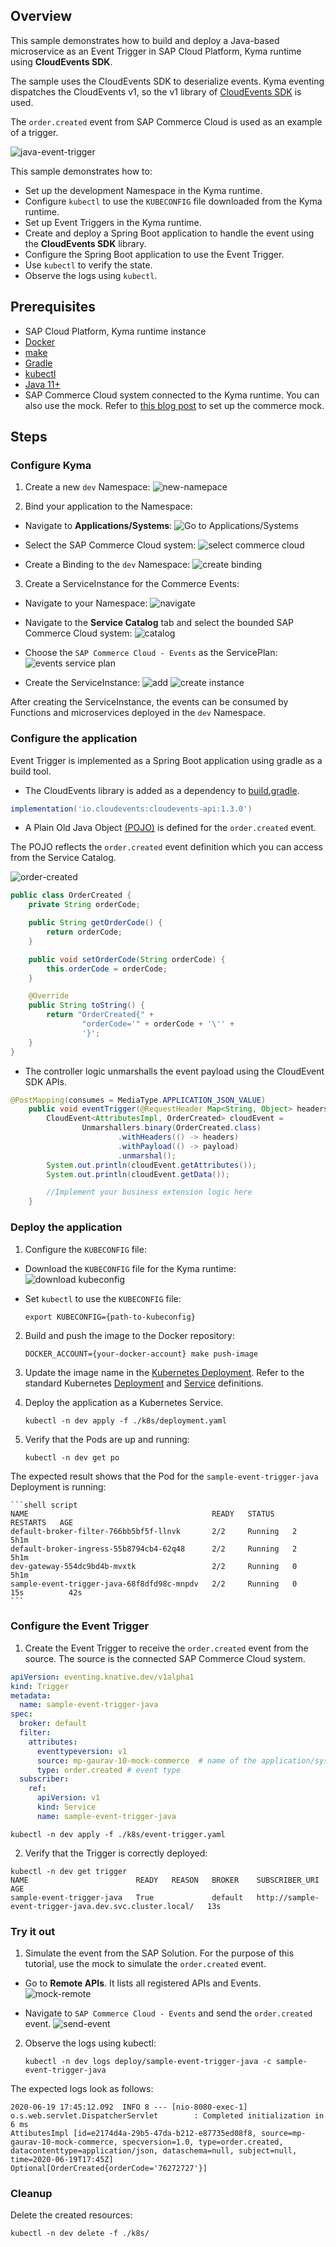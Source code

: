 ## Overview

This sample demonstrates how to build and deploy a Java-based microservice as an Event Trigger in SAP Cloud Platform, Kyma runtime using **CloudEvents SDK**.

The sample uses the CloudEvents SDK to deserialize events. Kyma eventing dispatches the CloudEvents v1, so the v1 library of [CloudEvents SDK](https://github.com/cloudevents/sdk-java/blob/v1.0.0/README.md) is used.

The `order.created` event from SAP Commerce Cloud is used as an example of a trigger.

![java-event-trigger](assets/java-event-trigger.png)

This sample demonstrates how to:

* Set up the development Namespace in the Kyma runtime.
* Configure `kubectl` to use the `KUBECONFIG` file downloaded from the Kyma runtime.
* Set up Event Triggers in the Kyma runtime.
* Create and deploy a Spring Boot application to handle the event using the **CloudEvents SDK** library.
* Configure the Spring Boot application to use the Event Trigger.
* Use `kubectl` to verify the state.
* Observe the logs using `kubectl`.

## Prerequisites

* SAP Cloud Platform, Kyma runtime instance
* [Docker](https://www.docker.com/)
* [make](https://www.gnu.org/software/make/)
* [Gradle](https://gradle.org/)
* [kubectl](https://kubernetes.io/docs/tasks/tools/install-kubectl/)
* [Java 11+](https://openjdk.java.net/projects/jdk/11/)
* SAP Commerce Cloud system connected to the Kyma runtime. You can also use the mock. Refer to [this blog post](https://blogs.sap.com/2020/06/17/sap-cloud-platform-extension-factory-kyma-runtime-mock-applications/) to set up the commerce mock.

## Steps

### Configure Kyma

1. Create a new `dev` Namespace:
![new-namepace](assets/new-namespace.png)

2. Bind your application to the Namespace:

  * Navigate to **Applications/Systems**:
  ![Go to Applications/Systems](assets/go-to-applications.png)

  * Select the SAP Commerce Cloud system:
  ![select commerce cloud](assets/select-commece-application.png)

  * Create a Binding to the `dev` Namespace:
  ![create binding](assets/create-binding.png)

3. Create a ServiceInstance for the Commerce Events:

  * Navigate to your Namespace:
![navigate](assets/navigate-to-ns.png)

  * Navigate to the **Service Catalog** tab and select the bounded SAP Commerce Cloud system:
![catalog](assets/go-to-catalog.png)

  * Choose the `SAP Commerce Cloud - Events` as the ServicePlan:
![events service plan](./assets/choose-commerce-events-plan.png)

  * Create the ServiceInstance:
![add](assets/add-events.png)
![create instance](assets/create-instance.png)

After creating the ServiceInstance, the events can be consumed by Functions and microservices deployed in the `dev` Namespace.

### Configure the application

Event Trigger is implemented as a Spring Boot application using gradle as a build tool.

* The CloudEvents library is added as a dependency to [build.gradle](./build.gradle).

```groovy
implementation('io.cloudevents:cloudevents-api:1.3.0')
```

* A Plain Old Java Object [(POJO)](src/main/java/dev/kyma/samples/trigger/model/OrderCreated.java) is defined for the `order.created` event.

The POJO reflects the `order.created` event definition which you can access from the Service Catalog.

![order-created](assets/order-created.png)

```java
public class OrderCreated {
    private String orderCode;

    public String getOrderCode() {
        return orderCode;
    }

    public void setOrderCode(String orderCode) {
        this.orderCode = orderCode;
    }

    @Override
    public String toString() {
        return "OrderCreated{" +
                "orderCode='" + orderCode + '\'' +
                '}';
    }
}
```

* The controller logic unmarshalls the event payload using the CloudEvent SDK APIs.

```java
@PostMapping(consumes = MediaType.APPLICATION_JSON_VALUE)
    public void eventTrigger(@RequestHeader Map<String, Object> headers, @RequestBody String payload) {
        CloudEvent<AttributesImpl, OrderCreated> cloudEvent =
                Unmarshallers.binary(OrderCreated.class)
                        .withHeaders(() -> headers)
                        .withPayload(() -> payload)
                        .unmarshal();
        System.out.println(cloudEvent.getAttributes());
        System.out.println(cloudEvent.getData());

        //Implement your business extension logic here
    }
```

### Deploy the application

1. Configure the `KUBECONFIG` file:

  * Download the `KUBECONFIG` file for the Kyma runtime:
    ![download kubeconfig](assets/download-kubeconfig.png)

  * Set `kubectl` to use the `KUBECONFIG` file:

    ```shell script
    export KUBECONFIG={path-to-kubeconfig}
    ```

2. Build and push the image to the Docker repository:

   ```shell script
   DOCKER_ACCOUNT={your-docker-account} make push-image
   ```

3. Update the image name in the [Kubernetes Deployment](k8s/deployment.yaml). Refer to the standard Kubernetes [Deployment](https://kubernetes.io/docs/concepts/workloads/controllers/deployment/) and [Service](https://kubernetes.io/docs/concepts/services-networking/service/) definitions.

4. Deploy the application as a Kubernetes Service.

   ```shell script
   kubectl -n dev apply -f ./k8s/deployment.yaml
   ```

5. Verify that the Pods are up and running:

   ```shell script
   kubectl -n dev get po
   ```

The expected result shows that the Pod for the `sample-event-trigger-java` Deployment is running:

    ```shell script
    NAME                                         READY   STATUS    RESTARTS   AGE
    default-broker-filter-766bb5bf5f-llnvk       2/2     Running   2          5h1m
    default-broker-ingress-55b8794cb4-62q48      2/2     Running   2          5h1m
    dev-gateway-554dc9bd4b-mvxtk                 2/2     Running   0          5h1m
    sample-event-trigger-java-68f8dfd98c-mnpdv   2/2     Running   0          15s          42s
    ```

### Configure the Event Trigger

1. Create the Event Trigger to receive the `order.created` event from the source. The source is the connected SAP Commerce Cloud system.

```yaml
apiVersion: eventing.knative.dev/v1alpha1
kind: Trigger
metadata:
  name: sample-event-trigger-java
spec:
  broker: default
  filter:
    attributes:
      eventtypeversion: v1
      source: mp-gaurav-10-mock-commerce  # name of the application/system
      type: order.created # event type
  subscriber:
    ref:
      apiVersion: v1
      kind: Service
      name: sample-event-trigger-java
```

```shell script
kubectl -n dev apply -f ./k8s/event-trigger.yaml
```

2. Verify that the Trigger is correctly deployed:

```shell script
kubectl -n dev get trigger
NAME                        READY   REASON   BROKER    SUBSCRIBER_URI                                            AGE
sample-event-trigger-java   True             default   http://sample-event-trigger-java.dev.svc.cluster.local/   13s
```

### Try it out

1. Simulate the event from the SAP Solution. For the purpose of this tutorial, use the mock to simulate the `order.created` event.

  * Go to **Remote APIs**. It lists all registered APIs and Events.
    ![mock-remote](assets/mock-remote-apis.png)

  * Navigate to `SAP Commerce Cloud - Events` and send the `order.created` event.
    ![send-event](assets/mock-send-event.png)

2. Observe the logs using kubectl:

    ```shell script
    kubectl -n dev logs deploy/sample-event-trigger-java -c sample-event-trigger-java
    ```

The expected logs look as follows:

```shell script
2020-06-19 17:45:12.092  INFO 8 --- [nio-8080-exec-1] o.s.web.servlet.DispatcherServlet        : Completed initialization in 6 ms
AttibutesImpl [id=e2174d4a-29b5-47da-b212-e87735ed08f8, source=mp-gaurav-10-mock-commerce, specversion=1.0, type=order.created, datacontenttype=application/json, dataschema=null, subject=null, time=2020-06-19T17:45Z]
Optional[OrderCreated{orderCode='76272727'}]
```

### Cleanup

Delete the created resources:

```shell script
kubectl -n dev delete -f ./k8s/
```
